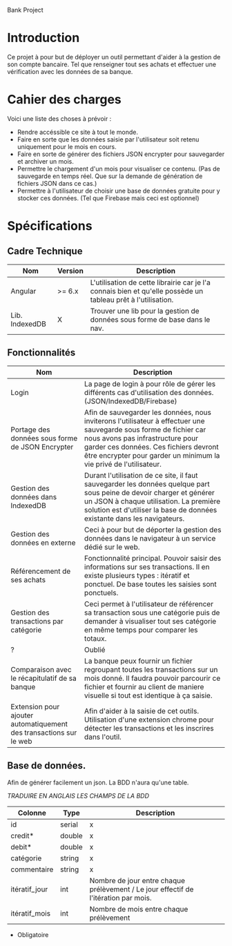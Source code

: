 Bank Project

# Introduction

Ce projet à pour but de déployer un outil permettant d'aider à la gestion de son compte bancaire. Tel que renseigner tout ses achats et effectuer une vérification avec les données de sa banque.

# Cahier des charges

Voici une liste des choses à prévoir :

- Rendre accéssible ce site à tout le monde.
- Faire en sorte que les données saisie par l'utilisateur soit retenu uniquement pour le mois en cours.
- Faire en sorte de générer des fichiers JSON encrypter pour sauvegarder et archiver un mois.
- Permettre le chargement d'un mois pour visualiser ce contenu. (Pas de sauvegarde en temps réel. Que sur la demande de génération de fichiers JSON dans ce cas.)
- Permettre à l'utilisateur de choisir une base de données gratuite pour y stocker ces données. (Tel que Firebase mais ceci est optionnel)

# Spécifications

## Cadre Technique

| Nom | Version | Description |
|---|---|---|
| Angular | >= 6.x | L'utilisation de cette librairie car je l'a connais bien et qu'elle possède un tableau prêt à l'utilisation. |
| Lib. IndexedDB | X | Trouver une lib pour la gestion de données sous forme de base dans le nav. |

## Fonctionnalités

| Nom | Description |
|---|---|
| Login | La page de login à pour rôle de gérer les différents cas d'utilisation des données. (JSON/IndexedDB/Firebase) |
| Portage des données sous forme de JSON Encrypter | Afin de sauvegarder les données, nous inviterons l'utilisateur à effectuer une sauvegarde sous forme de fichier car nous avons pas infrastructure pour garder ces données. Ces fichiers devront être encrypter pour garder un minimum la vie privé de l'utilisateur. |
| Gestion des données dans IndexedDB | Durant l'utilisation de ce site, il faut sauvegarder les données quelque part sous peine de devoir charger et générer un JSON à chaque utilisation. La première solution est d'utiliser la base de données existante dans les navigateurs. |
| Gestion des données en externe | Ceci à pour but de déporter la gestion des données dans le navigateur à un service dédié sur le web. |
| Référencement de ses achats | Fonctionnalité principal. Pouvoir saisir des informations sur ses transactions. Il en existe plusieurs types : itératif et ponctuel. De base toutes les saisies sont ponctuels. |
| Gestion des transactions par catégorie | Ceci permet à l'utilisateur de référencer sa transaction sous une catégorie puis de demander à visualiser tout ses catégorie en même temps pour comparer les totaux. |
| ? | Oublié |
| Comparaison avec le récapitulatif de sa banque | La banque peux fournir un fichier regroupant toutes les transactions sur un mois donné. Il faudra pouvoir parcourir ce fichier et fournir au client de maniere visuelle si tout est identique à ça saisie. |
| Extension pour ajouter automatiquement des transactions sur le web | Afin d'aider à la saisie de cet outils. Utilisation d'une extension chrome pour détecter les transactions et les inscrires dans l'outil. |

## Base de données.

Afin de générer facilement un json. La BDD n'aura qu'une table.

*TRADUIRE EN ANGLAIS LES CHAMPS DE LA BDD*

| Colonne | Type | Description |
|---|---|---|
| id | serial | x |
| credit* | double | x |
| debit* | double | x |
| catégorie | string | x |
| commentaire | string | x |
| itératif_jour | int | Nombre de jour entre chaque prélèvement / Le jour effectif de l'itération par mois. |
| itératif_mois | int | Nombre de mois entre chaque prélèvement |

* Obligatoire
